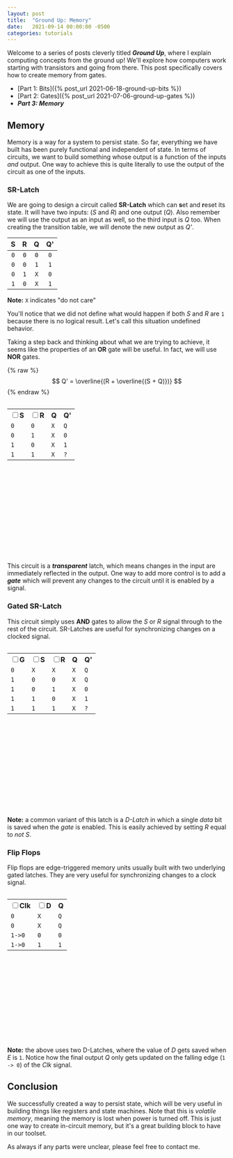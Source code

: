 ```yaml
---
layout: post
title:  "Ground Up: Memory"
date:   2021-09-14 00:00:00 -0500
categories: tutorials
---
```

<script src="https://cdn.mathjax.org/mathjax/latest/MathJax.js?config=TeX-AMS-MML_HTMLorMML" type="text/javascript"></script>
<script src="https://cdnjs.cloudflare.com/ajax/libs/paper.js/0.12.15/paper-full.min.js" integrity="sha512-ovjLI1ZcZe6bw+ImQ21r+sv8q/Vwob2kq7tFidK6E1LWfi0T4uobbmpfEU1//a9h9o5Kkt+MnMWf6rWlg0EiMw==" crossorigin="anonymous" referrerpolicy="no-referrer"></script>
<script type="text/javascript">
    window.globals = {};
    function updateState(checkbox, global) {
        window.globals[global] = checkbox.checked;
        window.globals.updateSRLatch();
        window.globals.updateGatedSRLatch();
        window.globals.updateDFlipFlop();
        updateTables();
    }
    function updateTables() {
        updateSRLatchTable();
        updateGatedSRLatchTable();
        updateDFlipFlopTable();
    }
    function updateSRLatchTable() {
        var table = document.getElementById("srLatchTable").children[0].children;
        var index = (window.globals["srLatchS"] ? 2 : 0) + (window.globals["srLatchR"] ? 1 : 0) + 1;
        for (var i = 1; i < table.length; i++) {
            table[i].style.backgroundColor = i == index ? 'yellow' : 'white';
        }
    }
    function updateGatedSRLatchTable() {
        var table = document.getElementById("gatedSRLatchTable").children[0].children;
        var index = (!window.globals["gatedSRLatchG"] ? 0 : ((window.globals["gatedSRLatchS"] ? 2 : 0) + (window.globals["gatedSRLatchR"] ? 1 : 0) + 1)) + 1;
        for (var i = 1; i < table.length; i++) {
            table[i].style.backgroundColor = i == index ? 'yellow' : 'white';
        }
    }
    function updateDFlipFlopTable() {
        var table = document.getElementById("dFlipFlopTable").children[0].children;
        var index = (window.globals["dFlipFlopClk"] ? 2 : 0) + (window.globals["dFlipFlopD"] ? 1 : 0) + 1;
        for (var i = 1; i < table.length; i++) {
            table[i].style.backgroundColor = i == index ? 'yellow' : 'white';
        }
    }
</script>
<style type="text/css" media="all">
.gate {
    display: inline-block;
    vertical-align: middle;
    width: unset;
}
p.gate {
    vertical-align: unset;
}
.table-div {
    display: inline-block;
    vertical-align: middle;
}
#srLatchCircuit {
    width: 200px;
    height: 190px;
    display: inline-block;
    vertical-align: middle;
    margin-left: 40px;
}
#gatedSRLatchCircuit {
    width: 400px;
    height: 190px;
    display: inline-block;
    vertical-align: middle;
    margin-left: 40px;
}
#dFlipFlop {
    width: 400px;
    height: 190px;
    display: inline-block;
    vertical-align: middle;
    margin-left: 40px;
}
</style>

Welcome to a series of posts cleverly titled ***Ground Up***,
where I explain computing concepts from the ground up! We'll explore
how computers work starting with transistors and going from there.
This post specifically covers how to create memory from gates.

* [Part 1: Bits]({% post_url 2021-06-18-ground-up-bits %})
* [Part 2: Gates]({% post_url 2021-07-06-ground-up-gates %})
* ***Part 3: Memory***

## Memory
Memory is a way for a system to persist state. So far, everything we have
built has been purely functional and independent of state. In terms of
circuits, we want to build something whose output is a function of the
inputs *and* output. One way to achieve this is quite literally to use
the output of the circuit as one of the inputs.

### SR-Latch
We are going to design a circuit called **SR-Latch** which can **s**et
and **r**eset its state. It will have two inputs: (*S* and *R*) and one
output (*Q*). Also remember we will use the output as an input as well,
so the third input is *Q* too. When creating the transition table,
we will denote the new output as *Q'*.

|  S  |  R  |  Q  |  Q' |
|:---:|:---:|:---:|:---:|
| `0` | `0` | `0` | `0` |
| `0` | `0` | `1` | `1` |
| `0` | `1` | `X` | `0` |
| `1` | `0` | `X` | `1` |

**Note:** `X` indicates "do not care"

You'll notice that we did not define what would happen if both *S*
and *R* are `1` because there is no logical result. Let's call this
situation undefined behavior.

Taking a step back and thinking about what we are trying to achieve,
it seems like the properties of an **OR** gate will be useful. In fact,
we will use **NOR** gates.

{% raw %}
$$ Q' = \overline{(R + \overline{(S + Q)})} $$
{% endraw %}

<div class="table-div">
<table class="gate" id="srLatchTable">
    <tr>
        <th><input type="checkbox" onclick="updateState(this, 'srLatchS');"><label>S</label></th>
        <th><input type="checkbox" onclick="updateState(this, 'srLatchR');"><label>R</label></th>
        <th>Q</th>
        <th>Q'</th>
    </tr>
    <tr><td><code>0</code></td><td><code>0</code></td><td><code>X</code></td><td><code>Q</code></td></tr>
    <tr><td><code>0</code></td><td><code>1</code></td><td><code>X</code></td><td><code>0</code></td></tr>
    <tr><td><code>1</code></td><td><code>0</code></td><td><code>X</code></td><td><code>1</code></td></tr>
    <tr><td><code>1</code></td><td><code>1</code></td><td><code>X</code></td><td><code>?</code></td></tr>
</table>
</div>

<script type="text/paperscript" canvas="srLatchCircuit">
    var scale = 32;
    function gatePath(anchor, kind) {
        var a = new Path();
        a.strokeColor = 'black';
        a.strokeWidth = 2;
        var b = new Path();
        b.strokeColor = 'black';
        b.strokeWidth = 2;
        var out = new Path();
        out.strokeColor = 'black';
        out.strokeWidth = 2;

        var raster = new Raster('/assets/ground-up/' + kind + '.svg');
        raster.position = (anchor + [1.4, 0])*scale;

        a.moveTo((anchor + [0, -0.3])*scale);
        a.lineBy(new Point(0.8, 0)*scale);
        b.moveTo((anchor + [0, 0.3])*scale);
        b.lineBy(new Point(0.8, 0)*scale);
        out.moveTo((anchor + [2, 0])*scale);
        if (kind == 'nor') {
            out.moveTo((anchor + [2.3, 0])*scale);
        }
        out.lineTo((anchor + [2.8, 0])*scale);

        return {a: a, b: b, out: out};
    }
    function norPath(anchor) {
        return gatePath(anchor, 'nor');
    }
    function drawLabel(anchor, content, fontSize) {
        if (!fontSize) {
            fontSize = 20;
        }
        new PointText({
            point: anchor*scale,
            justification: 'center',
            fontSize: fontSize,
            content: content
        });
    }
    function drawLabels(anchor) {
        drawLabel(anchor + [2, 2], 'R');
        drawLabel(anchor + [2, 6.5], 'S');
        drawLabel(anchor + [7, 2.2], 'Q');

        drawLabel(anchor + [4.4, 2.1], 'NOR', fontSize=10);
        drawLabel(anchor + [4.4, 6.1], 'NOR', fontSize=10);
    }

    // compound paths
    var nor1Out = new CompoundPath({strokeWidth: 2, strokeColor: 'black'});
    var nor2Out = new CompoundPath({strokeWidth: 2, strokeColor: 'black'});
    var sInput = new CompoundPath({strokeWidth: 2, strokeColor: 'black'});
    var rInput = new CompoundPath({strokeWidth: 2, strokeColor: 'black'});

    var anchor = new Point(-1.5, -1);
    var lineOffset = new Point(0.25, 0)*scale;

    var nor1 = norPath(anchor + [3, 2]);
    var nor2 = norPath(anchor + [3, 6]);

    nor1Out.addChild(nor1.out);
    nor1Out.addChild(nor2.a);
    nor1Out.moveTo(nor1.out.position + lineOffset);
    nor1Out.lineBy(new Point(0, 1.3)*scale);
    nor1Out.lineBy(new Point(-2.8, 1.4)*scale);
    nor1Out.lineBy(new Point(0, 1)*scale);
    nor1Out.moveTo(nor1.out.position + lineOffset);
    nor1Out.lineBy(new Point(0.7, 0)*scale);

    nor2Out.addChild(nor2.out);
    nor2Out.addChild(nor1.b);
    nor2Out.moveTo(nor2.out.position + lineOffset);
    nor2Out.lineBy(new Point(0, -1.3)*scale);
    nor2Out.lineBy(new Point(-2.8, -1.4)*scale);
    nor2Out.lineBy(new Point(0, -1)*scale);

    rInput.addChild(nor1.a);
    rInput.moveTo(nor1.a.position - lineOffset);
    rInput.lineBy(new Point(-0.7, 0)*scale);

    sInput.addChild(nor2.b);
    sInput.moveTo(nor2.b.position - lineOffset);
    sInput.lineBy(new Point(-0.7, 0)*scale);

    drawLabels(anchor);

    var q = false;
    window.globals.updateSRLatch = function() {
        var s = window.globals.srLatchS;
        var r = window.globals.srLatchR;
        q = !(r || !(s || q))

        rInput.strokeColor = r ? 'red' : 'black';
        sInput.strokeColor = s ? 'red' : 'black';
        nor1Out.strokeColor = q ? 'red' : 'black';
        nor2Out.strokeColor = !(q || s) ? 'red' : 'black';
    }
</script>
<canvas id="srLatchCircuit" resize></canvas>

This circuit is a ***transparent*** latch, which means changes in the
input are immediately reflected in the output. One way to add more
control is to add a ***gate*** which will prevent any changes to the
circuit until it is enabled by a signal.

### Gated SR-Latch
This circuit simply uses **AND** gates to allow the *S* or *R*
signal through to the rest of the circuit. SR-Latches are useful for
synchronizing changes on a clocked signal.

<div class="table-div">
<table class="gate" id="gatedSRLatchTable">
    <tr>
        <th><input type="checkbox" onclick="updateState(this, 'gatedSRLatchG');"><label>G</label></th>
        <th><input type="checkbox" onclick="updateState(this, 'gatedSRLatchS');"><label>S</label></th>
        <th><input type="checkbox" onclick="updateState(this, 'gatedSRLatchR');"><label>R</label></th>
        <th>Q</th>
        <th>Q'</th>
    </tr>
    <tr><td><code>0</code></td><td><code>X</code></td><td><code>X</code></td><td><code>X</code></td><td><code>Q</code></td></tr>
    <tr><td><code>1</code></td><td><code>0</code></td><td><code>0</code></td><td><code>X</code></td><td><code>Q</code></td></tr>
    <tr><td><code>1</code></td><td><code>0</code></td><td><code>1</code></td><td><code>X</code></td><td><code>0</code></td></tr>
    <tr><td><code>1</code></td><td><code>1</code></td><td><code>0</code></td><td><code>X</code></td><td><code>1</code></td></tr>
    <tr><td><code>1</code></td><td><code>1</code></td><td><code>1</code></td><td><code>X</code></td><td><code>?</code></td></tr>
</table>
</div>

<script type="text/paperscript" canvas="gatedSRLatchCircuit">
    var scale = 32;
    function gatePath(anchor, kind) {
        var a = new Path();
        a.strokeColor = 'black';
        a.strokeWidth = 2;
        var b = new Path();
        b.strokeColor = 'black';
        b.strokeWidth = 2;
        var out = new Path();
        out.strokeColor = 'black';
        out.strokeWidth = 2;

        var raster = new Raster('/assets/ground-up/' + kind + '.svg');
        raster.position = (anchor + [1.4, 0])*scale;

        a.moveTo((anchor + [0, -0.3])*scale);
        a.lineBy(new Point(0.8, 0)*scale);
        b.moveTo((anchor + [0, 0.3])*scale);
        b.lineBy(new Point(0.8, 0)*scale);
        out.moveTo((anchor + [2, 0])*scale);
        if (kind == 'nor') {
            out.moveTo((anchor + [2.3, 0])*scale);
        }
        out.lineTo((anchor + [2.8, 0])*scale);

        return {a: a, b: b, out: out};
    }
    function norPath(anchor) {
        return gatePath(anchor, 'nor');
    }
    function andPath(anchor) {
        return gatePath(anchor, 'and');
    }
    function drawLabel(anchor, content, fontSize) {
        if (!fontSize) {
            fontSize = 20;
        }
        new PointText({
            point: anchor*scale,
            justification: 'center',
            fontSize: fontSize,
            content: content
        });
    }
    function drawLabels(anchor) {
        drawLabel(anchor + [-1, 1.7], 'R');
        drawLabel(anchor + [-1, 6.8], 'S');
        drawLabel(anchor + [-1.2, 4.25], 'G');
        drawLabel(anchor + [7, 2.2], 'Q');

        drawLabel(anchor + [4.4, 2.1], 'NOR', fontSize=10);
        drawLabel(anchor + [4.4, 6.1], 'NOR', fontSize=10);

        drawLabel(anchor + [1.4, 1.8], 'AND', fontSize=10);
        drawLabel(anchor + [1.4, 6.4], 'AND', fontSize=10);
    }

    // compound paths
    var nor1Out = new CompoundPath({strokeWidth: 2, strokeColor: 'black'});
    var nor2Out = new CompoundPath({strokeWidth: 2, strokeColor: 'black'});
    var sInput = new CompoundPath({strokeWidth: 2, strokeColor: 'black'});
    var rInput = new CompoundPath({strokeWidth: 2, strokeColor: 'black'});
    var gInput = new CompoundPath({strokeWidth: 2, strokeColor: 'black'});
    var gsInput = new CompoundPath({strokeWidth: 2, strokeColor: 'black'});
    var grInput = new CompoundPath({strokeWidth: 2, strokeColor: 'black'});

    var anchor = new Point(2, -1);
    var lineOffset = new Point(0.25, 0)*scale;

    var nor1 = norPath(anchor + [3, 2]);
    var nor2 = norPath(anchor + [3, 6]);
    var and1 = andPath(anchor + [0, 1.7]);
    var and2 = andPath(anchor + [0, 6.3]);

    nor1Out.addChild(nor1.out);
    nor1Out.addChild(nor2.a);
    nor1Out.moveTo(nor1.out.position + lineOffset);
    nor1Out.lineBy(new Point(0, 1.3)*scale);
    nor1Out.lineBy(new Point(-2.8, 1.4)*scale);
    nor1Out.lineBy(new Point(0, 1)*scale);
    nor1Out.moveTo(nor1.out.position + lineOffset);
    nor1Out.lineBy(new Point(0.7, 0)*scale);

    nor2Out.addChild(nor2.out);
    nor2Out.addChild(nor1.b);
    nor2Out.moveTo(nor2.out.position + lineOffset);
    nor2Out.lineBy(new Point(0, -1.3)*scale);
    nor2Out.lineBy(new Point(-2.8, -1.4)*scale);
    nor2Out.lineBy(new Point(0, -1)*scale);

    rInput.addChild(and1.out);
    rInput.addChild(nor1.a);
    rInput.moveTo(nor1.a.position - lineOffset);
    rInput.lineBy(new Point(-0.7, 0)*scale);

    grInput.addChild(and1.a);
    grInput.moveTo(and1.a.position - lineOffset);
    grInput.lineBy(new Point(-0.7, 0)*scale);

    sInput.addChild(and2.out);
    sInput.addChild(nor2.b);
    sInput.moveTo(nor2.b.position - lineOffset);
    sInput.lineBy(new Point(-0.7, 0)*scale);

    gsInput.addChild(and2.b);
    gsInput.moveTo(and2.b.position - lineOffset);
    gsInput.lineBy(new Point(-0.7, 0)*scale);

    gInput.addChild(and1.b);
    gInput.addChild(and2.a);
    gInput.moveTo(and1.b.position - lineOffset*1.5);
    gInput.lineTo(and2.a.position - lineOffset*1.5);
    gInput.moveTo((and1.b.position + and2.a.position)/2 + new Point(-1.1, 0)*scale);
    gInput.lineBy(new Point(0.7, 0)*scale);

    drawLabels(anchor);

    var q = false;
    window.globals.updateGatedSRLatch = function() {
        var g = window.globals.gatedSRLatchG;
        var s = window.globals.gatedSRLatchS;
        var r = window.globals.gatedSRLatchR;
        q = !(r || !(s || q));

        grInput.strokeColor = r ? 'red' : 'black';
        gsInput.strokeColor = s ? 'red' : 'black';
        gInput.strokeColor = g ? 'red' : 'black';
        rInput.strokeColor = g && r ? 'red' : 'black';
        sInput.strokeColor = g && s ? 'red' : 'black';
        if (!g) { return; }
        nor1Out.strokeColor = q ? 'red' : 'black';
        nor2Out.strokeColor = !(q || s) ? 'red' : 'black';
    }
</script>
<canvas id="gatedSRLatchCircuit" resize></canvas>

**Note:** a common variant of this latch is a *D-Latch* in which a single
*data* bit is saved when the *gate* is enabled. This is easily achieved by
setting *R* equal to *not S*.

### Flip Flops
Flip flops are edge-triggered memory units usually built with two
underlying gated latches. They are very useful for synchronizing changes
to a clock signal.

<div class="table-div">
<table class="gate" id="dFlipFlopTable">
    <tr>
        <th><input type="checkbox" onclick="updateState(this, 'dFlipFlopClk');"><label>Clk</label></th>
        <th><input type="checkbox" onclick="updateState(this, 'dFlipFlopD');"><label>D</label></th>
        <th>Q</th>
    </tr>
    <tr><td><code>0</code></td><td><code>X</code></td><td><code>Q</code></td></tr>
    <tr><td><code>0</code></td><td><code>X</code></td><td><code>Q</code></td></tr>
    <tr><td><code>1->0</code></td><td><code>0</code></td><td><code>0</code></td></tr>
    <tr><td><code>1->0</code></td><td><code>1</code></td><td><code>1</code></td></tr>
</table>
</div>
<script type="text/paperscript" canvas="dFlipFlop">
    var scale = 32;
    function latchPath(anchor, kind) {
        var a = new Path();
        a.strokeColor = 'black';
        a.strokeWidth = 2;
        var b = new Path();
        b.strokeColor = 'black';
        b.strokeWidth = 2;
        var out = new Path();
        out.strokeColor = 'black';
        out.strokeWidth = 2;

        var raster = new Raster('/assets/ground-up/' + kind + '.svg');
        raster.position = (anchor + [1.7, 0])*scale;

        a.moveTo((anchor + [0, -0.6])*scale);
        a.lineBy(new Point(0.8, 0)*scale);
        b.moveTo((anchor + [0, 0.6])*scale);
        b.lineBy(new Point(0.8, 0)*scale);
        out.moveTo((anchor + [2.6, -0.6])*scale);
        out.lineBy(new Point(0.6, 0)*scale);

        return {d: a, e: b, out: out};
    }
    function notPath(anchor) {
        var input = new Path();
        input.strokeColor = 'black';
        input.strokeWidth = 2;
        var out = new Path();
        out.strokeColor = 'black';
        out.strokeWidth = 2;

        var raster = new Raster('/assets/ground-up/not.svg');
        raster.scale(0.2);
        raster.position = (anchor + [0.7, 0])*scale;

        input.moveTo((anchor + [-0.6, 0])*scale);
        input.lineBy(new Point(0.8, 0)*scale);
        out.moveTo((anchor + [1.2, 0])*scale);
        out.lineBy(new Point(0.6, 0)*scale);

        return {input: input, out: out};
    }
    function dlatchPath(anchor) {
        return latchPath(anchor, 'dlatch');
    }
    function drawLabel(anchor, content, fontSize) {
        if (!fontSize) {
            fontSize = 20;
        }
        new PointText({
            point: anchor*scale,
            justification: 'center',
            fontSize: fontSize,
            content: content
        });
    }
    function drawLabels(anchor) {
        drawLabel(anchor + [-0.4, 2.6], 'D');
        drawLabel(anchor + [-1.2, 3.8], 'Clk');
        drawLabel(anchor + [7.6, 2.6], 'Q');
        drawLabel(anchor + [2.52, 5.1], 'NOT', fontsize=8);
    }

    // compound paths
    var d1Out = new CompoundPath({strokeWidth: 2, strokeColor: 'black'});
    var notOut = new CompoundPath({strokeWidth: 2, strokeColor: 'black'});
    var clkInput = new CompoundPath({strokeWidth: 2, strokeColor: 'black'});

    var anchor = new Point(2, -1);
    var lineOffset = new Point(0.25, 0)*scale;

    var d1 = dlatchPath(anchor + [0, 3]);
    var d2 = dlatchPath(anchor + [4, 3]);
    var not = notPath(anchor + [2, 5]);

    d1Out.addChild(d1.out);
    d1Out.addChild(d2.d);
    d1Out.moveTo(d1.out.position + lineOffset);
    d1Out.lineBy(new Point(0.9, 0)*scale);

    notOut.addChild(not.out);
    notOut.addChild(d2.e);
    notOut.moveTo(not.out.position + lineOffset);
    notOut.lineBy(new Point(0.28, 0)*scale);
    notOut.lineBy(new Point(0, -1.4)*scale);

    clkInput.addChild(d1.e);
    clkInput.addChild(not.input);
    clkInput.moveTo(d1.e.position - new Point(1, 0)*scale);
    clkInput.lineBy(new Point(0.6, 0)*scale);
    clkInput.lineBy(new Point(0, 1.4)*scale);
    clkInput.lineBy(new Point(1.42, 0)*scale);

    drawLabels(anchor);

    window.globals.updateDFlipFlop = function() {
        var d = window.globals.dFlipFlopD;
        var clk = window.globals.dFlipFlopClk;

        d1.d.strokeColor = d ? 'red' : 'black';
        clkInput.strokeColor = clk ? 'red' : 'black';
        notOut.strokeColor = !clk ? 'red' : 'black';
        if (clk) {
            d1Out.strokeColor = d ? 'red' : 'black';
        } else {
            d2.out.strokeColor = d1Out.strokeColor;
        }
    }
</script>
<canvas id="dFlipFlop" resize></canvas>

**Note:** the above uses two D-Latches, where the value of *D* gets saved
when *E* is `1`. Notice how the final output *Q* only gets updated on
the falling edge (`1 -> 0`) of the *Clk* signal.

## Conclusion
We successfully created a way to persist state, which will be very useful
in building things like registers and state machines. Note that this
is *volatile memory*, meaning the memory is lost when power is turned
off. This is just one way to create in-circuit memory, but it's a great
building block to have in our toolset.

As always if any parts were unclear, please feel free to contact me.
